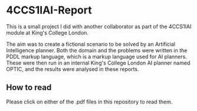 # 4CCS1IAI-Report
This is a small project I did with another collaborator as part of the 4CCS1IAI module at King's College London. 

The aim was to create a fictional scenario to be solved by an Artificial Intelligence planner. Both the domain and the problems were written in the PDDL markup language, which is a markup language used for AI planners. These were then run in an internal King's College London AI planner named OPTIC, and the results were analysed in these reports. 

## How to read
Please click on either of the .pdf files in this repository to read them.
